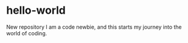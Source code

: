 # hello-world
New repository
I am a code newbie, and this starts my journey into the world of coding.
